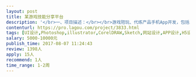 ```yaml
---                
layout: post       
title: 某游戏技能分享平台           
description: '</br>一、项目描述：</br></br>游戏陪玩、代练产品手机App开发，包括iOS和Android两端，用户主要以95后为主，设计风格需简约</br></br>二、主要设计工作：</br></br>app logo，基础设计规范，icon图标</br>整体ui界面输出</br></br>三、可参考产品：</br></br>鱼泡泡： https://www.yupaopao.cn </br>暴鸡电竞：http://www.kaiheikeji.com</br></br>四、人员要求：</br></br>1、有App产品的ui设计经验；</br>2、出色的审美视觉把握，；</br>3、良好的沟通能力和契约精神。</br>'     
contenturl: https://pro.lagou.com/project/3833.html      
tags: [UI设计,Photoshop,illustrator,CorelDRAW,Sketch,网站设计,APP设计,H5设计,Logo设计,图标设计]            
salary: 5000-10000元          
publish_time: 2017-08-07 11:24:43         
review: 1398人                   
apply: 15人                   
recommend: 1人                   
time_range: 1-2周              
---                 
```

